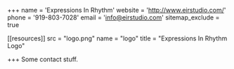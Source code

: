 +++
name = 'Expressions In Rhythm'
website = 'http://www.eirstudio.com/'
phone = '919-803-7028'
email = 'info@eirstudio.com'
sitemap_exclude = true

[[resources]]
  src = "logo.png"
  name = "logo"
  title = "Expressions In Rhythm Logo"

+++
Some contact stuff.
